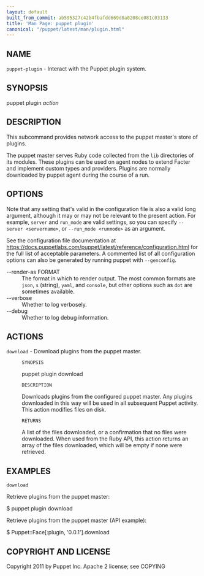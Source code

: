 ```yaml
---
layout: default
built_from_commit: ab595327c42b4fbafdd669d8a0208ce081c03133
title: 'Man Page: puppet plugin'
canonical: "/puppet/latest/man/plugin.html"
---
```


<div class='mp'>
<h2 id="NAME">NAME</h2>
<p class="man-name">
  <code>puppet-plugin</code> - <span class="man-whatis">Interact with the Puppet plugin system.</span>
</p>

<h2 id="SYNOPSIS">SYNOPSIS</h2>

<p>puppet plugin <var>action</var></p>

<h2 id="DESCRIPTION">DESCRIPTION</h2>

<p>This subcommand provides network access to the puppet master's store of
plugins.</p>

<p>The puppet master serves Ruby code collected from the <code>lib</code> directories
of its modules. These plugins can be used on agent nodes to extend
Facter and implement custom types and providers. Plugins are normally
downloaded by puppet agent during the course of a run.</p>

<h2 id="OPTIONS">OPTIONS</h2>

<p>Note that any setting that's valid in the configuration
file is also a valid long argument, although it may or may not be
relevant to the present action. For example, <code>server</code> and <code>run_mode</code> are valid
settings, so you can specify <code>--server &lt;servername></code>, or
<code>--run_mode &lt;runmode></code> as an argument.</p>

<p>See the configuration file documentation at
<a href="https://docs.puppetlabs.com/puppet/latest/reference/configuration.html" data-bare-link="true">https://docs.puppetlabs.com/puppet/latest/reference/configuration.html</a> for the
full list of acceptable parameters. A commented list of all
configuration options can also be generated by running puppet with
<code>--genconfig</code>.</p>

<dl>
<dt>--render-as FORMAT</dt><dd>The format in which to render output. The most common formats are <code>json</code>,
<code>s</code> (string), <code>yaml</code>, and <code>console</code>, but other options such as <code>dot</code> are
sometimes available.</dd>
<dt>--verbose</dt><dd>Whether to log verbosely.</dd>
<dt class="flush">--debug</dt><dd>Whether to log debug information.</dd>
</dl>


<h2 id="ACTIONS">ACTIONS</h2>

<dl>
<dt><code>download</code> - Download plugins from the puppet master.</dt><dd><p><code>SYNOPSIS</code></p>

<p>puppet plugin download</p>

<p><code>DESCRIPTION</code></p>

<p>Downloads plugins from the configured puppet master. Any plugins
downloaded in this way will be used in all subsequent Puppet activity.
This action modifies files on disk.</p>

<p><code>RETURNS</code></p>

<p>A list of the files downloaded, or a confirmation that no files were
downloaded. When used from the Ruby API, this action returns an array of
the files downloaded, which will be empty if none were retrieved.</p></dd>
</dl>


<h2 id="EXAMPLES">EXAMPLES</h2>

<p><code>download</code></p>

<p>Retrieve plugins from the puppet master:</p>

<p>$ puppet plugin download</p>

<p>Retrieve plugins from the puppet master (API example):</p>

<p>$ Puppet::Face[:plugin, '0.0.1'].download</p>

<h2 id="COPYRIGHT-AND-LICENSE">COPYRIGHT AND LICENSE</h2>

<p>Copyright 2011 by Puppet Inc.
Apache 2 license; see COPYING</p>

</div>

